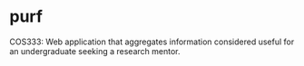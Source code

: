 purf
====

COS333: Web application that aggregates information considered useful for an undergraduate seeking a research mentor. 
